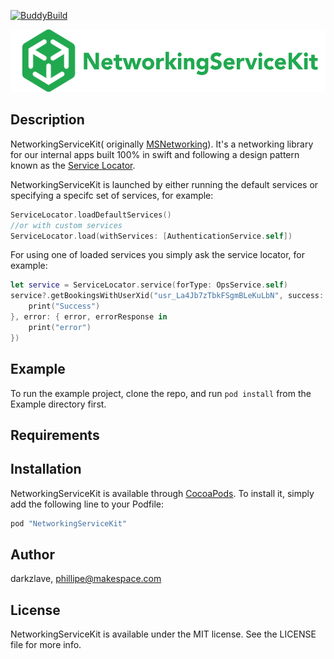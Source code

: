 [![BuddyBuild](https://dashboard.buddybuild.com/api/statusImage?appID=58e4111d378b330001f0228e&branch=master&build=latest)](https://dashboard.buddybuild.com/apps/58e4111d378b330001f0228e/build/latest?branch=master)

<p align="center" >
  <img src="https://github.com/makingspace/NetworkingServiceKit/blob/master/NetworkingServiceKit/Assets/logo.png" alt="NetworkingServiceKit" title="NetworkingServiceKit" height ="100" width="525">
</p>


## Description

NetworkingServiceKit( originally [MSNetworking](https://github.com/makingspace/MSNetworking)). It's a networking library for our internal apps built 100% in swift and following a design pattern known as the [Service Locator](https://msdn.microsoft.com/en-us/library/ff648968.aspx).

NetworkingServiceKit is launched by either running the default services or specifying a specifc set of services, for example:

```swift
ServiceLocator.loadDefaultServices()
//or with custom services
ServiceLocator.load(withServices: [AuthenticationService.self])

```
For using one of loaded services you simply ask the service locator, for example:

```swift
let service = ServiceLocator.service(forType: OpsService.self)
service?.getBookingsWithUserXid("usr_La4Jb7zTbkFSgmBLeKuLbN", success: { response in
    print("Success")
}, error: { error, errorResponse in
    print("error")
})
```
## Example

To run the example project, clone the repo, and run `pod install` from the Example directory first.

## Requirements

## Installation

NetworkingServiceKit is available through [CocoaPods](http://cocoapods.org). To install
it, simply add the following line to your Podfile:

```ruby
pod "NetworkingServiceKit"
```

## Author

darkzlave, phillipe@makespace.com

## License

NetworkingServiceKit is available under the MIT license. See the LICENSE file for more info.
